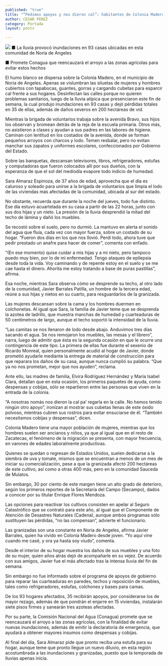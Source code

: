```yaml
---
published: "true"
title: "“Pedimos apoyos y nos dieron cal”: habitantes de Colonia Madero"
author: CESAR PEREZ
category: Portada
layout: posts

---
```


![](http://i.imgur.com/qzCFykPm.jpg)
■ La lluvia provocó inundaciones en 93 casas ubicadas en esta comunidad de Noria de Angeles

■ Promete Conagua que reencauzará el arroyo a las zonas agrícolas para evitar estos hechos

El humo blanco se dispersa sobre la Colonia Madero, en el municipio de Noria de Angeles. Apenas se vislumbran las siluetas de mujeres y hombres cubiertos con tapabocas, guantes, gorras y cargando cubetas para esparcir cal frente a sus hogares.
Desinfectan las calles porque no quieren problemas sanitarios, luego de la lluvia atípica que presenciaron este fin de semana, la cual produjo inundaciones en 93 casas y dejó pérdidas totales en 35 de ellas, además de daños severos en 200 hectáreas de vid.

Mientras la brigada de voluntarios trabaja sobre la avenida Bravo, sus hijos los observan y bromean detrás de la reja de la escuela primaria. Otros más, no asistieron a clases y ayudan a sus padres en las labores de higiene.
Caminan con lentitud en los costados de la avenida, donde se forman pequeños arroyos con charcos y lodo. Temen resbalar, pero no evitan manchar sus zapatos y uniformes escolares, confeccionados por Gobierno del Estado.

Sobre las banquetas, descansan televisores, libros, refrigeradores, estufas y computadoras que fueron colocados allí por sus dueños, con la esperanza de que el sol del mediodía evapore todo indicio de humedad.

Sara Almaraz Espinoza, de 37 años de edad, aprovecha que el día es caluroso y soleado para unirse a la brigada de voluntarios que limpia el lodo de las viviendas más afectadas de la comunidad, ubicada al sur del estado.

No obstante, recuerda que durante la noche del jueves, todo fue distinto. Ese día estuvo acuartelada en su casa a partir de las 22 horas, junto con sus dos hijas y un nieto. La presión de la lluvia desprendió la mitad del techo de lámina y dañó los muebles.

Se recostó sobre el suelo, pero no durmió. La mantuvo en alerta el sonido del agua que fluía, cada vez con mayor fuerza, sobre un costado de su hogar. “Fueron dos días en los que nos llovió. Perdí todo, ahora tuve que pedir prestado un anafre para hacer de comer”, comenta con enfado.

“(En ese momento) quise cuidar a mis hijas y a mi nieto, pero tampoco puedo muy bien, por lo de mi enfermedad. Tengo ataques de epilepsia desde toda la vida. Voy caminando y de repente estoy en el suelo y se me cae hasta el dinero. Ahorita me estoy tratando a base de puras pastillas”, afirma.

Esa noche, mientras Sara observa cómo se desprende su techo, al otro lado de la comunidad, Javier Barrales Patilla, un hombre de la tercera edad, reúne a sus hijas y nietos en su cuarto, para resguardarlos de la granizada.

Las mujeres descansan sobre la cama y los hombres duermen en colchonetas. Al igual que Sara, la familia de Javier teme que se desprenda la azotea de ladrillo, que muestra manchas de humedad y cuarteaduras de 50 centímetros de largo, aunque el techo soportó la intensidad de la lluvia.

“Las camitas se nos llenaron de lodo desde abajo. Anduvimos tres días sacando el agua. Se nos remojaron los muebles, las mesas y el librero”, narra, luego de admitir que ésta es la segunda ocasión en que le ocurre una contingencia de este tipo.
La primera de ellas fue durante el sexenio de Ricardo Monreal, quien personalmente acudió al hogar de Javier, donde prometió ayudarle mediante la entrega de material de construcción para que reparara los daños de su casa, aunque nunca cumplió su palabra. “Que ya no nos prometan, mejor que nos ayuden”, reclama.

Ante ello, las madres de familia, Elvira Rodríguez Hernández y María Isabel Clara, detallan que en esta ocasión, los primeros paquetes de ayuda, como despensas y cobijas, sólo se repartieron entre las personas que viven en la entrada de la colonia.

“A nosotras nomás nos dieron la cal pa’ regarla en la calle. No hemos tenido ningún otro apoyo”, ironizan al mostrar sus cubetas llenas de este óxido polvoso, mientras cubren sus rostros para evitar ensuciarse de él. “También necesitamos cobijas y despensas”, dicen.

Colonia Madero tiene una mayor población de mujeres, mientras que los hombres suelen ser ancianos y niños, ya que al igual que en el resto de Zacatecas, el fenómeno de la migración se presenta, con mayor frecuencia, en varones de edades laboralmente productivas.

Quienes se quedan o regresan de Estados Unidos, suelen dedicarse a la siembra de uva y tomate, mismos que se encuentran a menos de un mes de iniciar su comercialización, pese a que la granizada afectó 200 hectáreas de este cultivo, así como a otras 400 más, pero en la comunidad Sauceda de Mulatos.

Sin embargo, 30 por ciento de este margen tiene un alto grado de deterioro, según los primeros reportes de la Secretaría del Campo (Secampo), dados a conocer por su titular Enrique Flores Mendoza.

Las opciones para reactivar los cultivos consisten en apelar al Seguro Catastrófico que se contrató para este año, al igual que el Componente de Atención de Desastres Naturales (Cadena), aunque ambos programas sólo sustituyen las pérdidas, “no las compensan”, advierte el funcionario.

Las granizadas son una constante en Noria de Angeles, afirma Javier Barrales, quien ha vivido en Colonia Madero desde joven. “Yo aquí vine cuando me casé, y ora ya hasta soy viudo”, comenta.

Desde el interior de su hogar muestra los daños de sus muebles y una foto de su mujer, quien años atrás dejó de acompañarle en su vejez. De acuerdo con sus amigos, Javier fue el más afectado tras la intensa lluvia del fin de semana.

Sin embargo no fue informado sobre el programa de apoyos de gobierno para reparar las cuarteaduras en paredes, techos y reposición de muebles, tales como refrigeradores, estufas, colchones y bases para camas. 

De los 93 hogares afectados, 35 recibirán apoyos, por considerarse los de mayor rezago, además de que pondrán el enjarre en 15 viviendas, instalarán siete pisos firmes y sanearán tres azoteas afectadas.

Por su parte, la Comisión Nacional del Agua (Conagua) promete que se reencauzará el arroyo a las zonas agrícolas, con la finalidad de evitar nuevas inundaciones, además de emitir la declaratoria de emergencia, que ayudará a obtener mayores insumos como despensas y cobijas.

Al final del día, Sara Almaraz pide que pronto reciba una estufa para su hogar, aunque teme que pronto llegue un nuevo diluvio, en esta región acostumbrada a las inundaciones y granizadas, puesto que la temporada de lluvias apenas inicia.
